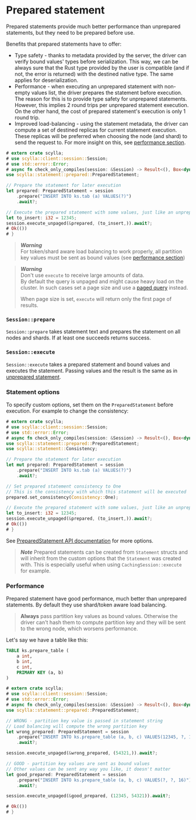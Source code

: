 # Prepared statement

Prepared statements provide much better performance than unprepared statements,
but they need to be prepared before use.

Benefits that prepared statements have to offer:
- Type safety - thanks to metadata provided by the server, the driver can verify bound values' types before serialization. This way, we can be always sure that the Rust type provided by the user is compatible (and if not, the error is returned) with the destined native type. The same applies for deserialization.
- Performance - when executing an unprepared statement with non-empty values list, the driver
prepares the statement before execution. The reason for this is to provide type safety for unprepared statements. However, this implies 2 round trips per unprepared statement execution. On the other hand, the cost of prepared statement's execution is only 1 round trip.
- Improved load-balancing - using the statement metadata, the driver can compute a set of destined replicas for current statement execution. These replicas will be preferred when choosing the node (and shard) to send the request to. For more insight on this, see [performance section](#performance).

```rust
# extern crate scylla;
# use scylla::client::session::Session;
# use std::error::Error;
# async fn check_only_compiles(session: &Session) -> Result<(), Box<dyn Error>> {
use scylla::statement::prepared::PreparedStatement;

// Prepare the statement for later execution
let prepared: PreparedStatement = session
    .prepare("INSERT INTO ks.tab (a) VALUES(?)")
    .await?;

// Execute the prepared statement with some values, just like an unprepared statement.
let to_insert: i32 = 12345;
session.execute_unpaged(&prepared, (to_insert,)).await?;
# Ok(())
# }
```

> ***Warning***\
> For token/shard aware load balancing to work properly, all partition key values
> must be sent as bound values (see [performance section](#performance))

> ***Warning***\
> Don't use `execute` to receive large amounts of data.\
> By default the query is unpaged and might cause heavy load on the cluster.
> In such cases set a page size and use a [paged query](paged.md) instead.
>
> When page size is set, `execute` will return only the first page of results.

### `Session::prepare`
`Session::prepare` takes statement text and prepares the statement on all nodes and shards.
If at least one succeeds returns success.

### `Session::execute`
`Session::execute` takes a prepared statement and bound values and executes the statement.
Passing values and the result is the same as in [unprepared statement](unprepared.md).

### Statement options

To specify custom options, set them on the `PreparedStatement` before execution.
For example to change the consistency:

```rust
# extern crate scylla;
# use scylla::client::session::Session;
# use std::error::Error;
# async fn check_only_compiles(session: &Session) -> Result<(), Box<dyn Error>> {
use scylla::statement::prepared::PreparedStatement;
use scylla::statement::Consistency;

// Prepare the statement for later execution
let mut prepared: PreparedStatement = session
    .prepare("INSERT INTO ks.tab (a) VALUES(?)")
    .await?;

// Set prepared statement consistency to One
// This is the consistency with which this statement will be executed
prepared.set_consistency(Consistency::One);

// Execute the prepared statement with some values, just like an unprepared statement.
let to_insert: i32 = 12345;
session.execute_unpaged(&prepared, (to_insert,)).await?;
# Ok(())
# }
```

See [PreparedStatement API documentation](https://docs.rs/scylla/latest/scylla/statement/prepared_statement/struct.PreparedStatement.html)
for more options.

> ***Note***
> Prepared statements can be created from `Statement` structs and will inherit from
> the custom options that the `Statement` was created with.
> This is especially useful when using `CachingSession::execute` for example.

### Performance

Prepared statement have good performance, much better than unprepared statements.
By default they use shard/token aware load balancing.

> **Always** pass partition key values as bound values.
> Otherwise the driver can't hash them to compute partition key
> and they will be sent to the wrong node, which worsens performance.

Let's say we have a table like this:

```sql
TABLE ks.prepare_table (
    a int,
    b int,
    c int,
    PRIMARY KEY (a, b)
)
```

```rust
# extern crate scylla;
# use scylla::client::session::Session;
# use std::error::Error;
# async fn check_only_compiles(session: &Session) -> Result<(), Box<dyn Error>> {
use scylla::statement::prepared::PreparedStatement;

// WRONG - partition key value is passed in statement string
// Load balancing will compute the wrong partition key
let wrong_prepared: PreparedStatement = session
    .prepare("INSERT INTO ks.prepare_table (a, b, c) VALUES(12345, ?, 16)")
    .await?;

session.execute_unpaged(&wrong_prepared, (54321,)).await?;

// GOOD - partition key values are sent as bound values
// Other values can be sent any way you like, it doesn't matter
let good_prepared: PreparedStatement = session
    .prepare("INSERT INTO ks.prepare_table (a, b, c) VALUES(?, ?, 16)")
    .await?;

session.execute_unpaged(&good_prepared, (12345, 54321)).await?;

# Ok(())
# }
```
